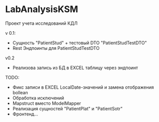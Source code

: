# LabAnalysisKSM
Проект учета исследований КДЛ

v 0.1:
- Сущность "PatientStud" + тестовый DTO "PatientStudTestDTO"
- Rest Эндпоинты для PatientStudTestDTO

v0.2
- Реализова запись из БД в EXCEL таблицу через эндпоинт


TODO: 
- Фикс записи в EXCEL LocalDate-значений и замена отображения bollean
- Обработка исключений
- Mapstruct вместо ModelMapper
- Реализация сущностей "PatientPlat" и "PatientSotr"
- Фронтенд...
